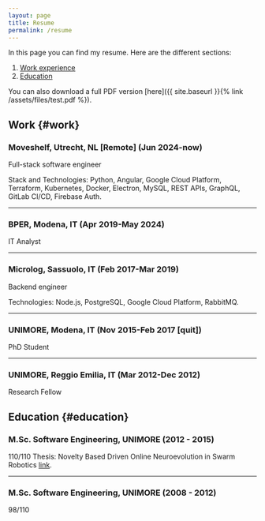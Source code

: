 ```yaml
---
layout: page
title: Resume
permalink: /resume
---
```


In this page you can find my resume. Here are the different sections:

1. <a href="#work">Work experience</a>
2. <a href="#education">Education</a>


You can also download a full PDF version [here]({{ site.baseurl }}{% link /assets/files/test.pdf %}).

## Work {#work}

### Moveshelf, Utrecht, NL [Remote] (Jun 2024-now)

<span style="color: var(--inline-code-color)">Full-stack software engineer</span>

Stack and Technologies: Python, Angular, Google Cloud Platform, Terraform, Kubernetes, Docker, Electron, MySQL, REST APIs, GraphQL, GitLab CI/CD, Firebase Auth.

----------

### BPER, Modena, IT (Apr 2019-May 2024)

<span style="color: var(--inline-code-color)">IT Analyst</span>

----------

### Microlog, Sassuolo, IT (Feb 2017-Mar 2019)

<span style="color: var(--inline-code-color)">Backend engineer</span>

Technologies: Node.js, PostgreSQL, Google Cloud Platform, RabbitMQ.

----------

### UNIMORE, Modena, IT (Nov 2015-Feb 2017 [quit])

<span style="color: var(--inline-code-color)">PhD Student</span>

----------

### UNIMORE, Reggio Emilia, IT (Mar 2012-Dec 2012)

<span style="color: var(--inline-code-color)">Research Fellow</span>

## Education {#education}

### M.Sc. Software Engineering, UNIMORE (2012 - 2015)

110/110
Thesis: Novelty Based Driven Online Neuroevolution in Swarm Robotics [link](https://goo.gl/eKlKGk).

----------

### M.Sc. Software Engineering, UNIMORE (2008 - 2012)

98/110
